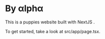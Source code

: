 # By αlphα

This is a puppies website built with NextJS .

To get started, take a look at src/app/page.tsx.
